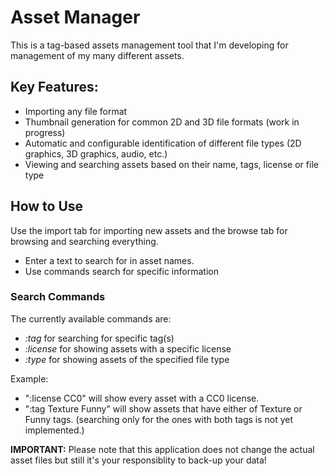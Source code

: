 # Asset Manager

This is a tag-based assets management tool that I'm developing for management of my many different assets.

## Key Features:
- Importing any file format 
- Thumbnail generation for common 2D and 3D file formats (work in progress)
- Automatic and configurable identification of different file types (2D graphics, 3D graphics, audio, etc.)
- Viewing and searching assets based on their name, tags, license or file type


## How to Use
Use the import tab for importing new assets and the browse tab for browsing and searching everything.
- Enter a text to search for in asset names.
- Use commands search for specific information

### Search Commands ###
The currently available commands are:
- *:tag* for searching for specific tag(s)
- *:license* for showing assets with a specific license
- *:type* for showing assets of the specified file type

Example: 
- ":license CC0" will show every asset with a CC0 license.
- ":tag Texture Funny" will show assets that have either of Texture or Funny tags. (searching only for the ones with both tags is not yet implemented.)


**IMPORTANT:** Please note that this application does not change the actual asset files but still it's your responsiblity to back-up your data!
